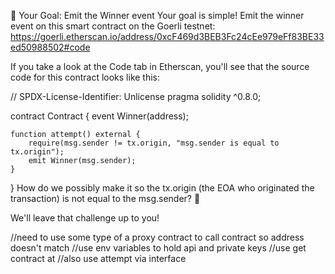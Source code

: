 🏁 Your Goal: Emit the Winner event
Your goal is simple! Emit the winner event on this smart contract on the Goerli testnet: https://goerli.etherscan.io/address/0xcF469d3BEB3Fc24cEe979eFf83BE33ed50988502#code

If you take a look at the Code tab in Etherscan, you'll see that the source code for this contract looks like this:

// SPDX-License-Identifier: Unlicense
pragma solidity ^0.8.0;

contract Contract {
    event Winner(address);

    function attempt() external {
        require(msg.sender != tx.origin, "msg.sender is equal to tx.origin");
        emit Winner(msg.sender);
    }
}
How do we possibly make it so the tx.origin (the EOA who originated the transaction) is not equal to the msg.sender? 🤔

We'll leave that challenge up to you!

//need to use some type of a proxy contract to call contract so address doesn't match
//use env variables to hold api and private keys
//use get contract at
//also use attempt via interface 
